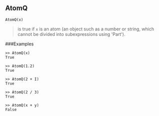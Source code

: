 ## AtomQ
``` 
AtomQ(x)
```
 
> is true if `x` is an atom (an object such as a number or string, which cannot be divided into subexpressions using 'Part').

###Examples
``` 
>> AtomQ(x)
True
 
>> AtomQ(1.2)
True
 
>> AtomQ(2 + I)
True
 
>> AtomQ(2 / 3)
True
 
>> AtomQ(x + y)
False
``` 
